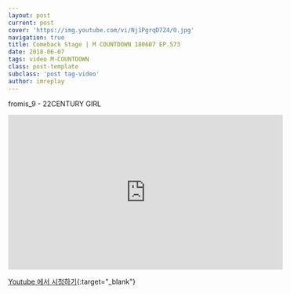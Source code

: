 ```yaml
---
layout: post
current: post
cover: 'https://img.youtube.com/vi/Nj1PgrqD7Z4/0.jpg'
navigation: true
title: Comeback Stage | M COUNTDOWN 180607 EP.573
date: 2018-06-07
tags: video M-COUNTDOWN
class: post-template
subclass: 'post tag-video'
author: imreplay
---
```



fromis_9 - 22CENTURY GIRL

<iframe width="560" height="315" src="https://www.youtube.com/embed/Nj1PgrqD7Z4?rel=0" frameborder="0" allow="autoplay; encrypted-media" allowfullscreen></iframe>


[Youtube 에서 시청하기](https://www.youtube.com/watch?v=Nj1PgrqD7Z4){:target="_blank"}